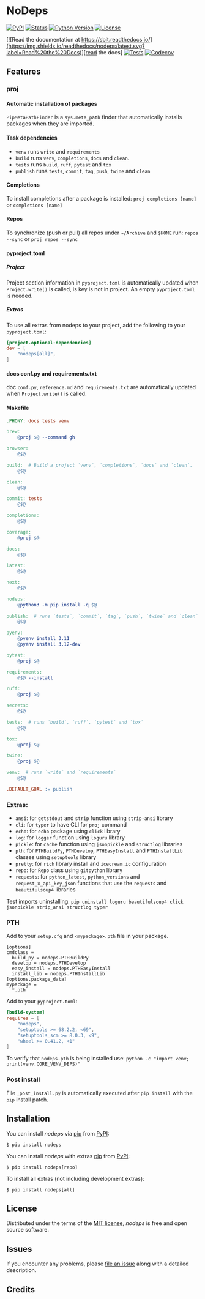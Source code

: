 # NoDeps

[![PyPI](https://img.shields.io/pypi/v/nodeps.svg)][pypi status]
[![Status](https://img.shields.io/pypi/status/nodeps.svg)][pypi status]
[![Python Version](https://img.shields.io/pypi/pyversions/nodeps)][pypi status]
[![License](https://img.shields.io/pypi/l/nodeps)][license]

[![Read the documentation at https://sbit.readthedocs.io/](https://img.shields.io/readthedocs/nodeps/latest.svg?label=Read%20the%20Docs)][read the docs]
[![Tests](https://github.com/j5pu/nodeps/workflows/Tests/badge.svg)][tests]
[![Codecov](https://codecov.io/gh/j5pu/nodeps/branch/main/graph/badge.svg)][codecov]

[pypi status]: https://pypi.org/project/nodeps/

[read the docs]: https://nodeps.readthedocs.io/

[tests]: https://github.com/j5pu/nodeps/actions?workflow=Tests

[codecov]: https://app.codecov.io/gh/j5pu/nodeps

[pre-commit]: https://github.com/pre-commit/pre-commit

[black]: https://github.com/psf/black

## Features

### proj

#### Automatic installation of packages

`PipMetaPathFinder` is a `sys.meta_path` finder that automatically installs packages when they are imported.

#### Task dependencies
- `venv` runs `write` and `requirements`
- `build` runs  `venv`, `completions`, `docs` and `clean`.
- `tests` runs `build`, `ruff`, `pytest` and `tox`
- `publish` runs `tests`, `commit`, `tag`, `push`, `twine` and `clean`

#### Completions

To install completions after a package is installed:
`proj completions [name]` or `completions [name]`

#### Repos

To synchronize (push or pull) all repos under `~/Archive` and `$HOME` run: `repos --sync` or `proj repos --sync`

#### pyproject.toml

##### Project

Project section information in `pyproject.toml` is automatically updated when `Project.write()` is called, is key is not in project. 
An empty `pyproject.toml` is needed.

##### Extras
To use all extras from nodeps to your project, add the following to your `pyproject.toml`:

```toml
[project.optional-dependencies]
dev = [
    "nodeps[all]",
]
```

#### docs conf.py and requirements.txt

doc `conf.py`,  `reference.md` and `requirements.txt` are automatically updated when `Project.write()` is called.

#### Makefile

```makefile
.PHONY: docs tests venv

brew:
	@proj $@ --command gh

browser:
	@$@

build:  # Build a project `venv`, `completions`, `docs` and `clean`.
	@$@

clean:
	@$@

commit: tests
	@$@

completions:
	@$@

coverage:
	@proj $@

docs:
	@$@

latest:
	@$@

next:
	@$@

nodeps:
	@python3 -m pip install -q $@
    
publish:  # runs `tests`, `commit`, `tag`, `push`, `twine` and `clean`
	@$@

pyenv:
	@pyenv install 3.11
	@pyenv install 3.12-dev

pytest:
	@proj $@

requirements:
	@$@ --install

ruff:
	@proj $@

secrets:
	@$@

tests:  # runs `build`, `ruff`, `pytest` and `tox`
	@$@

tox:
	@proj $@

twine:
	@proj $@

venv:  # runs `write` and `requirements`
	@$@

.DEFAULT_GOAL := publish
```

### Extras:
- `ansi`: for `getstdout` and `strip` function using `strip-ansi` library
- `cli`: for `typer` to have CLI for `proj` command
- `echo`: for `echo` package using `click` library
- `log`: for `logger` function using `loguru` library
- `pickle`: for `cache` function using `jsonpickle` and `structlog` libraries
- `pth`: for `PTHBuildPy`, `PTHDevelop`, `PTHEasyInstall` and `PTHInstallLib` classes using `setuptools` library
- `pretty`: for `rich` library install and `icecream.ic` configuration 
- `repo`: for `Repo` class using `gitpython` library
- `requests`: for `python_latest`, `python_versions` and `request_x_api_key_json` functions that use the `requests` and `beautifulsoup4` libraries

Test imports uninstalling: `pip uninstall loguru beautifulsoup4 click jsonpickle strip_ansi structlog typer`

### PTH

Add to your `setup.cfg` and `<mypackage>.pth` file in your package.

```ìni
[options]
cmdclass =
  build_py = nodeps.PTHBuildPy
  develop = nodeps.PTHDevelop
  easy_install = nodeps.PTHEasyInstall
  install_lib = nodeps.PTHInstallLib
[options.package_data]
mypackage =
  *.pth
```

Add to your `pyproject.toml`:

```toml
[build-system]
requires = [
    "nodeps",
    "setuptools >= 68.2.2, <69",
    "setuptools_scm >= 8.0.3, <9",
    "wheel >= 0.41.2, <1"
]
```

To verify that `nodeps.pth` is being installed use:
`python -c "import venv; print(venv.CORE_VENV_DEPS)"`

### Post install

File `_post_install.py` is automatically executed after `pip install` with the `pip` install patch.

## Installation

You can install _nodeps_ via [pip] from [PyPI]:

```console
$ pip install nodeps
```

You can install _nodeps_ with extras [pip] from [PyPI]:

```console
$ pip install nodeps[repo]
```

To install all extras (not including development extras):

```console
$ pip install nodeps[all]
```

## License

Distributed under the terms of the [MIT license][license],
_nodeps_ is free and open source software.

## Issues

If you encounter any problems,
please [file an issue] along with a detailed description.

## Credits

[@j5pu]: https://github.com/j5pu

[pypi]: https://pypi.org/

[file an issue]: https://github.com/j5pu/nodeps/issues

[pip]: https://pip.pypa.io/

<!-- github-only -->

[license]: https://github.com/j5pu/nodeps/blob/main/LICENSE

[command-line reference]: https://nodeps.readthedocs.io/en/latest/usage.html
